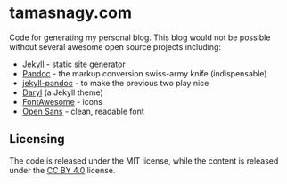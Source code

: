 # tamasnagy.com

Code for generating my personal blog. This blog would not be possible
without several awesome open source projects including:

- [Jekyll](http://jekyllrb.com) - static site generator
- [Pandoc](http://pandoc.org) - the markup conversion swiss-army knife
  (indispensable)
- [jekyll-pandoc](https://github.com/mfenner/jekyll-pandoc) - to make the previous two play nice
- [Daryl](http://daryl.andrewlee.name) (a Jekyll theme)
- [FontAwesome](https://fortawesome.github.io/Font-Awesome) - icons
- [Open Sans](https://www.google.com/fonts/specimen/Open+Sans) - clean,
  readable font

## Licensing

The code is released under the MIT license, while the content is released
under the [CC BY 4.0](https://creativecommons.org/licenses/by/4.0/)
license.
